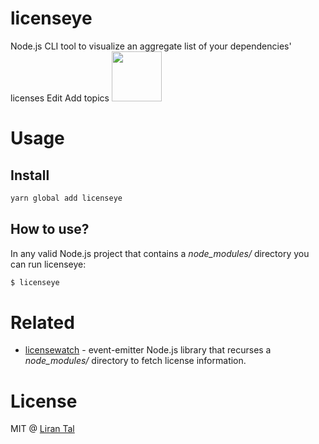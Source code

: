 # licenseye

Node.js CLI tool to visualize an aggregate list of your dependencies' licenses Edit Add topics
<img src="https://cdn.rawgit.com/lirantal/licenseye/4ce1a1ce/logo43.svg" height="80px">

# Usage

## Install

```bash
yarn global add licenseye
```

## How to use?

In any valid Node.js project that contains a *node_modules/* directory you can run licenseye:

```bash
$ licenseye
```

# Related

* [licensewatch](https://github.com/lirantal/licensewatch) - event-emitter Node.js library that recurses a *node_modules/* directory to fetch license information.

# License

MIT @ [Liran Tal](https://github.com/lirantal)